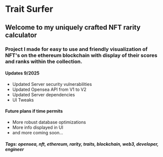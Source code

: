 # Trait Surfer

## Welcome to my uniquely crafted NFT rarity calculator

### Project I made for easy to use and friendly visualization of NFT's on the ethereum blockchain with display of their scores and ranks within the collection.

#### Updates 9/2025

- Updated Server security vulnerabilities
- Updated Opensea API from V1 to V2
- Updated Server dependencies
- UI Tweaks

#### Future plans if time permits

- More robust database optimizations
- More info displayed in UI
- and more coming soon...

##### Tags: opensea, nft, ethereum, rarity, traits, blockchain, web3, developer, engineer
